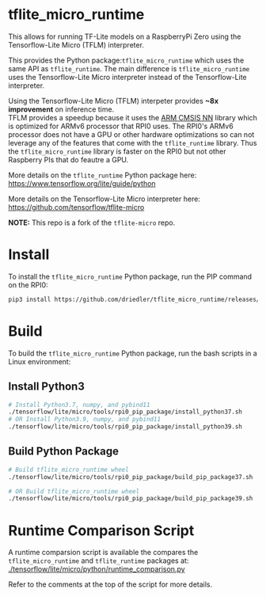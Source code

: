 tflite_micro_runtime
========================

This allows for running TF-Lite models on a RaspberryPi Zero using the Tensorflow-Lite Micro (TFLM) interpreter.  

This provides the Python package:`tflite_micro_runtime` which uses the same API as `tflite_runtime`. 
The main difference is `tflite_micro_runtime` uses the Tensorflow-Lite Micro interpreter instead of the 
Tensorflow-Lite interpreter.

Using the Tensorflow-Lite Micro (TFLM) interpeter provides __~8x improvement__ on inference time.  
TFLM provides a speedup because it uses the [ARM CMSIS NN](https://github.com/ARM-software/CMSIS_5/tree/develop/CMSIS/NN) library which is optimized for ARMv6 processor that RPI0 uses.
The RPI0's ARMv6 processor does not have a GPU or other hardware optimizations so can not leverage any of the features
that come with the `tflite_runtime` library. Thus the `tflite_micro_runtime` library is faster on the RPI0 but not other Raspberry PIs that do feautre a GPU.


More details on the `tflite_runtime` Python package here:  
https://www.tensorflow.org/lite/guide/python

More details on the Tensorflow-Lite Micro interpreter here:  
https://github.com/tensorflow/tflite-micro

__NOTE:__ This repo is a fork of the `tflite-micro` repo.



# Install

To install the `tflite_micro_runtime` Python package, run the PIP command on the RPI0:

```bash
pip3 install https://github.com/driedler/tflite_micro_runtime/releases/download/1.1.0/tflite_micro_runtime-1.1.0-cp37-cp37m-linux_armv6l.whl
```

# Build

To build the `tflite_micro_runtime` Python package, run the bash scripts in a Linux environment:

## Install Python3
```bash
# Install Python3.7, numpy, and pybind11
./tensorflow/lite/micro/tools/rpi0_pip_package/install_python37.sh
# OR Install Python3.9, numpy, and pybind11
./tensorflow/lite/micro/tools/rpi0_pip_package/install_python39.sh
```

## Build Python Package
```bash
# Build tflite_micro_runtime wheel
./tensorflow/lite/micro/tools/rpi0_pip_package/build_pip_package37.sh

# OR Build tflite_micro_runtime wheel
./tensorflow/lite/micro/tools/rpi0_pip_package/build_pip_package39.sh
```


# Runtime Comparison Script

A runtime comparsion script is available the compares the `tflite_micro_runtime` and `tflite_runtime` 
packages at: [./tensorflow/lite/micro/python/runtime_comparison.py](./tensorflow/lite/micro/python/runtime_comparison.py)

Refer to the comments at the top of the script for more details.
